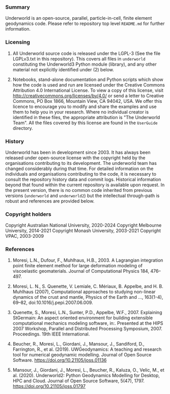 ### Summary

Underworld is an open-source, parallel, particle-in-cell, finite element geodynamics code. Please refer to repository
top level `README.md` for further information.

### Licensing

1) All Underworld source code is released under the LGPL-3 (See the file LGPLv3.txt in this repository). This covers all files in `underworld` constituting the Underworld3 Python module (library), and any other material not explicitly identified under (2) below.

2) Notebooks, stand-alone documentation and Python scripts which show how the code is used and run are licensed under the Creative Commons Attribution 4.0 International License. To view a copy of this license, visit http://creativecommons.org/licenses/by/4.0/ or send a letter to Creative Commons, PO Box 1866, Mountain View, CA 94042, USA.  We offer this licence to encourage you to modify and share the examples and use them to help you in your research. Where no individual creator is identified in these files, the appropriate attribution is "The Underworld Team". All the files covered by this license are found in the `UserGuide` directory.

### History

Underworld has been in development since 2003. It has always been released under open-source license with the copyright held by the organisations contributing to its development. The underworld team has changed considerably during that time. For detailed information on the individuals and organisations contributing to the code, it is necessary to consult the repository history data and commit logs. Historical information beyond that found within the current repository is available upon request. In the present version, there is no common code inherited from previous versions (`underworld` and `underworld2`) but the intellectual through-path is robust and references are provided below.

### Copyright holders

Copyright Australian National University, 2020-2024
Copyright Melbourne University,           2014-2021
Copyright Monash University,              2003-2021
Copyright VPAC,                           2003-2009

### References

   1. Moresi, L.N., Dufour, F., Muhlhaus, H.B., 2003. A Lagrangian integration point finite element method for large deformation modeling of viscoelastic geomaterials. Journal of Computational Physics 184, 476–497.

   1. Moresi, L. N., S. Quenette, V. Lemiale, C. Mériaux, B. Appelbe, and H. B. Muhlhaus (2007), Computational approaches to studying non-linear dynamics of the crust and mantle, Physics of the Earth and …, 163(1-4), 69–82, doi:10.1016/j.pepi.2007.06.009.

   1. Quenette, S., Moresi, L.N., Sunter, P.D., Appelbe, W.F., 2007. Explaining StGermain: An aspect oriented environment for building extensible computational mechanics modeling software, in:. Presented at the HIPS 2007 Workshop, Parallel and Distributed Processing Symposium, 2007. Proceedings. 19th IEEE International.

   1. Beucher, R., Moresi, L., Giordani, J., Mansour, J., Sandiford, D., Farrington, R., et al. (2019). UWGeodynamics: A teaching and research tool for numerical geodynamic modelling. Journal of Open Source Software. https://doi.org/10.21105/joss.01136

   1. Mansour, J., Giordani, J., Moresi, L., Beucher, R., Kaluza, O., Velic, M., et al. (2020). Underworld2: Python Geodynamics Modelling for Desktop, HPC and Cloud. Journal of Open Source Software, 5(47), 1797. https://doi.org/10.21105/joss.01797
